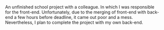 An unfinished school project with a colleague. In which I was responsible for the front-end. Unfortunately, due to the merging of front-end with back-end a few hours before deadline, it came out poor and a mess. Nevertheless, I plan to complete the project with my own back-end.

